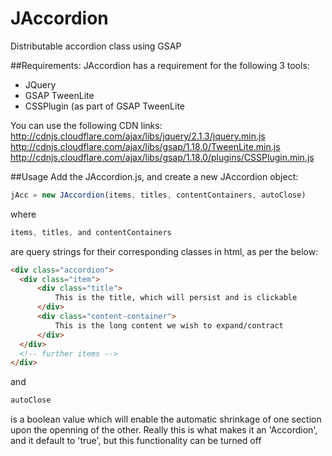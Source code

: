 # JAccordion

Distributable accordion class using GSAP


##Requirements:
JAccordion has a requirement for the following 3 tools:
+ JQuery
+ GSAP TweenLite
+ CSSPlugin (as part of GSAP TweenLite

You can use the following CDN links:  
http://cdnjs.cloudflare.com/ajax/libs/jquery/2.1.3/jquery.min.js  
http://cdnjs.cloudflare.com/ajax/libs/gsap/1.18.0/TweenLite.min.js  
http://cdnjs.cloudflare.com/ajax/libs/gsap/1.18.0/plugins/CSSPlugin.min.js  



##Usage
Add the JAccordion.js, and create a new JAccordion object:

```javascript
jAcc = new JAccordion(items, titles, contentContainers, autoClose)
```
where
```javascript
items, titles, and contentContainers
```
are query strings for their corresponding classes in html, as per the below:


```html
<div class="accordion">
  <div class="item">
      <div class="title">
          This is the title, which will persist and is clickable
      </div>
      <div class="content-container">
          This is the long content we wish to expand/contract
      </div>
  </div>
  <!-- further items -->
</div>
```
and
```javascript
autoClose
```
is a boolean value which will enable the automatic shrinkage of one section upon the openning of the other. Really this is what makes it an 'Accordion', and it default to 'true', but this functionality can be turned off

